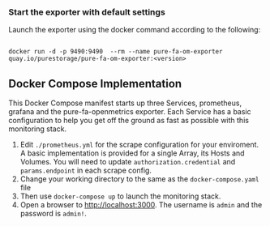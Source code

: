 ### Start the exporter with default settings

Launch the exporter using the docker command according to the following: 

```shell

docker run -d -p 9490:9490  --rm --name pure-fa-om-exporter quay.io/purestorage/pure-fa-om-exporter:<version>
```

## Docker Compose Implementation

This Docker Compose manifest starts up three Services, prometheus, grafana and the pure-fa-openmetrics exporter. Each Service has a basic configuration to help you get off the ground as fast as possible with this monitoring stack. 

1. Edit `./prometheus.yml` for the scrape configuration for your enviroment. A basic implementation is provided for a single Array, its Hosts and Volumes. You will need to update `authorization.credential` and `params.endpoint` in each scrape config.
1. Change your working directory to the same as the `docker-compose.yaml` file
1. Then use `docker-compose up` to launch the monitoring stack.
1. Open a browser to [http://localhost:3000](http://localhost:3000). The username is `admin` and the password is `admin!`.